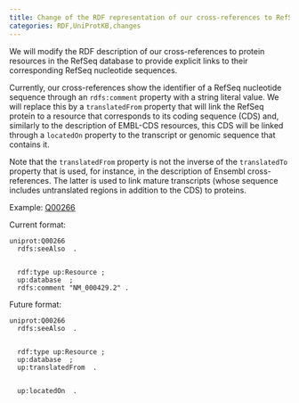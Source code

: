 ```yaml
---
title: Change of the RDF representation of our cross-references to RefSeq
categories: RDF,UniProtKB,changes
---
```


We will modify the RDF description of our cross-references to protein resources in the RefSeq database to provide explicit links to their corresponding RefSeq nucleotide sequences.

Currently, our cross-references show the identifier of a RefSeq nucleotide sequence through an `rdfs:comment` property with a string literal value. We will replace this by a `translatedFrom` property that will link the RefSeq protein to a resource that corresponds to its coding sequence (CDS) and, similarly to the description of EMBL-CDS resources, this CDS will be linked through a `locatedOn` property to the transcript or genomic sequence that contains it.

Note that the `translatedFrom` property is not the inverse of the `translatedTo` property that is used, for instance, in the description of Ensembl cross-references. The latter is used to link mature transcripts (whose sequence includes untranslated regions in addition to the CDS) to proteins.

Example: [Q00266](http://www.uniprot.org/uniprotkb/Q00266.ttl)

Current format:

    uniprot:Q00266
      rdfs:seeAlso  .


      rdf:type up:Resource ;
      up:database  ;
      rdfs:comment "NM_000429.2" .

Future format:

    uniprot:Q00266
      rdfs:seeAlso  .


      rdf:type up:Resource ;
      up:database  ;
      up:translatedFrom  .


      up:locatedOn  .
